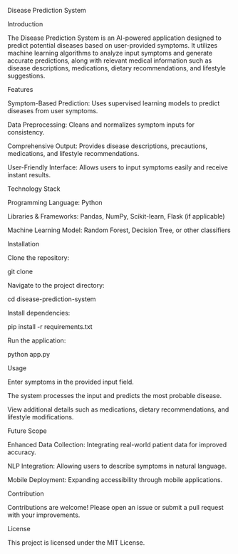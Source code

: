 Disease Prediction System

Introduction

The Disease Prediction System is an AI-powered application designed to predict potential diseases based on user-provided symptoms. It utilizes machine learning algorithms to analyze input symptoms and generate accurate predictions, along with relevant medical information such as disease descriptions, medications, dietary recommendations, and lifestyle suggestions.

Features

Symptom-Based Prediction: Uses supervised learning models to predict diseases from user symptoms.

Data Preprocessing: Cleans and normalizes symptom inputs for consistency.

Comprehensive Output: Provides disease descriptions, precautions, medications, and lifestyle recommendations.

User-Friendly Interface: Allows users to input symptoms easily and receive instant results.

Technology Stack

Programming Language: Python

Libraries & Frameworks: Pandas, NumPy, Scikit-learn, Flask (if applicable)

Machine Learning Model: Random Forest, Decision Tree, or other classifiers

Installation

Clone the repository:

git clone <your-repo-link>

Navigate to the project directory:

cd disease-prediction-system

Install dependencies:

pip install -r requirements.txt

Run the application:

python app.py

Usage

Enter symptoms in the provided input field.

The system processes the input and predicts the most probable disease.

View additional details such as medications, dietary recommendations, and lifestyle modifications.

Future Scope

Enhanced Data Collection: Integrating real-world patient data for improved accuracy.

NLP Integration: Allowing users to describe symptoms in natural language.

Mobile Deployment: Expanding accessibility through mobile applications.

Contribution

Contributions are welcome! Please open an issue or submit a pull request with your improvements.

License

This project is licensed under the MIT License.

